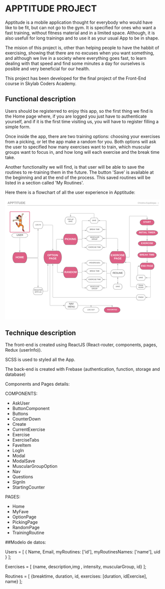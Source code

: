 
# APPTITUDE PROJECT

Apptitude is a mobile application thought for everybody who would have like to be fit, but can not go to the gym. It is specified for ones who want a fast training, without fitness material and in a limited space. Although, it is also usefull for long trainings and to use it as your usual App to be in shape.

The mision of this project is, other than helping people to have the habbit of exercising, showing that there are no excuses when you want something, and although we live in a society where everything goes fast, to learn dealing with that speed and find some minutes a day for ourselves is posible and  very beneficial for our health. 
  
This project has been developed for the final project of the Front-End course in Skylab Coders Academy.  

## Functional description

Users should be registerred to enjoy this app, so the first thing we find is the Home page where, if you are logged you just have to authenticate yourself, and if it is the first time visiting us, you will have to register filling a simple form.

Once inside the app, there are two training options: choosing your exercises from a picking, or let the app make a random for you. Both options will ask the user to specified how many exercises want to train, which muscular groups want to focus in, and how long will each exercise and the break time take.

Another functionality we will find, is that user will be able to save the routines to re-training them in the future. The button 'Save' is available at the beginning and at the end of the process. This saved routines will be listed in a section called 'My Routines'.

Here there is a flowchart of all the user experience in Apptitude:

![alt text](apptitude/src/img/FlowchartApptitude.png 'Apptitude flowchart')

## Technique description
The front-end is created using ReactJS (React-router, components, pages, Redux (userInfo)). 

SCSS is used to styled all the App. 

The back-end is created with Frebase (authentication, function, storage and database)

Components and Pages details:

COMPONENTS:
- AskUser
- ButtonComponent
- Buttons
- CounterDown
- Create
- CurrentExercise
- Exercise
- ExerciseTabs
- FaveItem
- LogIn
- Modal
- ModalSave
- MuscularGroupOption
- Nav
- Questions
- SignIn
- StartingCounter

PAGES:
- Home
- MyFave
- OptionPage
- PickingPage
- RandomPage
- TrainingRoutine

##Modelo de datos:

Users = [ { Name, Email, myRoutines: ['id'], myRoutinesNames: ['name'], uid } ];

Exercises = [ {name, description,img , intensity, muscularGroup, id} ];

Routines = [ {breaktime, duration, id, exercises: [duration, idExercise], name} ];